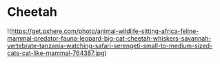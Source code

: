 # Cheetah
!(https://get.pxhere.com/photo/animal-wildlife-sitting-africa-feline-mammal-predator-fauna-leopard-big-cat-cheetah-whiskers-savannah-vertebrate-tanzania-watching-safari-serengeti-small-to-medium-sized-cats-cat-like-mammal-764387.jpg)
